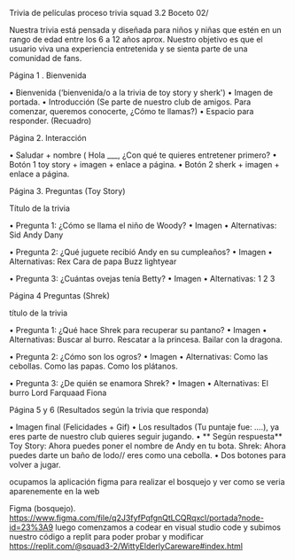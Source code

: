 Trivia de películas
proceso trivia squad 3.2 Boceto 02/

Nuestra trivia está pensada y diseñada para niños y niñas que estén en un rango de edad entre los 6 a 12 años aprox. Nuestro objetivo es que el usuario viva una experiencia entretenida y se sienta parte de una comunidad de fans.

Página 1 . Bienvenida

• Bienvenida (‘bienvenida/o a la trivia de toy story y sherk') • Imagen de portada. • Introducción (Se parte de nuestro club de amigos. Para comenzar, queremos conocerte, ¿Cómo te llamas?) • Espacio para responder. (Recuadro)

Página 2. Interacción

• Saludar + nombre ( Hola ___, ¿Con qué te quieres entretener primero? • Botón 1 toy story + imagen + enlace a página. • Botón 2 sherk + imagen + enlace a página.

Página 3. Preguntas (Toy Story)

Título de la trivia

• Pregunta 1: ¿Cómo se llama el niño de Woody? • Imagen • Alternativas: Sid Andy Dany

• Pregunta 2: ¿Qué juguete recibió Andy en su cumpleaños? • Imagen • Alternativas: Rex Cara de papa Buzz lightyear

• Pregunta 3: ¿Cuántas ovejas tenía Betty? • Imagen • Alternativas: 1 2 3

Página 4 Preguntas (Shrek)

título de la trivia

• Pregunta 1: ¿Qué hace Shrek para recuperar su pantano? • Imagen • Alternativas: Buscar al burro. Rescatar a la princesa. Bailar con la dragona.

• Pregunta 2: ¿Cómo son los ogros? • Imagen • Alternativas: Como las cebollas. Como las papas. Como los plátanos.

• Pregunta 3: ¿De quién se enamora Shrek? • Imagen • Alternativas: El burro Lord Farquaad Fiona

Página 5 y 6 (Resultados según la trivia que responda)

• Imagen final (Felicidades + Gif) • Los resultados (Tu puntaje fue: ….), ya eres parte de nuestro club quieres seguir jugando. • ** Según respuesta** Toy Story: Ahora puedes poner el nombre de Andy en tu bota. Shrek: Ahora puedes darte un baño de lodo// eres como una cebolla. • Dos botones para volver a jugar.

ocupamos la aplicación figma para realizar el bosquejo y ver como se veria aparenemente en la web

Figma (bosquejo). https://www.figma.com/file/q2J3fyfPqfgnQtLCQRqxcl/portada?node-id=23%3A9
luego comenzamos a codear en visual studio code
y subimos nuestro código a replit para poder probar y modificar
https://replit.com/@squad3-2/WittyElderlyCareware#index.html
